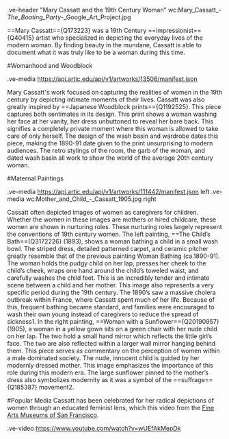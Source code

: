 
.ve-header "Mary Cassatt and the 19th Century Woman" wc:Mary_Cassatt_-_The_Boating_Party_-_Google_Art_Project.jpg

==Mary Cassatt=={Q173223} was a 19th Century ==impressionist=={Q40415} artist who specialized in depicting the everyday lives of the modern woman. By finding beauty in the mundane, Cassatt is able to document what it was truly like to be a woman during this time.  


#Womanhood and Woodblock 

.ve-media https://api.artic.edu/api/v1/artworks/13506/manifest.json

Mary Cassatt's work focused on capturing the realities of women in the 19th century by depicting intimate moments of their lives. Cassatt was also greatly inspired by ==Japanese Woodblock prints=={Q1192525}. This piece captures both sentimates in its design. This print shows a woman washing her face at her vanity, her dress unbuttoned to reveal her bare back. This signifies a completely private moment where this woman is allowed to take care of only herself. The design of the wash basin and wardrobe dates this piece, making the 1890-91 date given to the print unsurprising to modern audiences. The retro stylings of the room, the garb of the woman, and dated wash basin all work to show the world of the average 20th century woman. 


#Maternal Paintings 

.ve-media https://api.artic.edu/api/v1/artworks/111442/manifest.json left 
.ve-media wc:Mother_and_Child_-_Cassatt_1905.jpg  right

Cassatt often depicted images of women as caregivers for children. Whether the women in these images are mothers or hired childcare, these women are shown in nurturing roles. These nurturing roles largely represent the conventions of 19th century women. The left painting, ==The Child’s Bath=={Q3172226}  (1893), shows a woman bathing a child in a small wash bowl. The striped dress, detailed patterned carpet, and ceramic pitcher greatly resemble that of the previous painting Woman Bathing (ca.1890-91).  The woman holds the pudgy child on her lap, presses her cheek to the child’s cheek, wraps one hand around the child’s toweled waist, and carefully washes the child feet. This is an incredibly tender and intimate scene between a child and her mother. This image also represents a very specific period during the 19th century. The 1890’s saw a massive cholera outbreak within France, where Cassatt spent much of her life. Because of this, frequent bathing became standard, and families were encouraged to wash their own young instead of caregivers to reduce the spread of sickness1. In the right painting, ==Woman with a Sunflower=={Q20190957}  (1905), a woman in a yellow gown sits on a green chair with her nude child on her lap. The two hold a small hand mirror which reflects the little girl’s face. The two are also reflected within a larger wall mirror hanging behind them. This piece serves as commentary on the perception of women within a male dominated society. The nude, innocent child is guided by her modernly dressed mother. This image emphasizes the importance of this role during this modern era. The large sunflower pinned to the mother’s dress also symbolizes modernity as it was a symbol of the ==suffrage=={Q185387} movement2.  

#Popular Media 
Cassatt has been celebrated for her radical depictions of women through an educated feminist lens, which this video from the [Fine Arts Museums of San Francisco](https://www.youtube.com/watch?v=wUEfAkMepDk). 

.ve-video https://www.youtube.com/watch?v=wUEfAkMepDk

